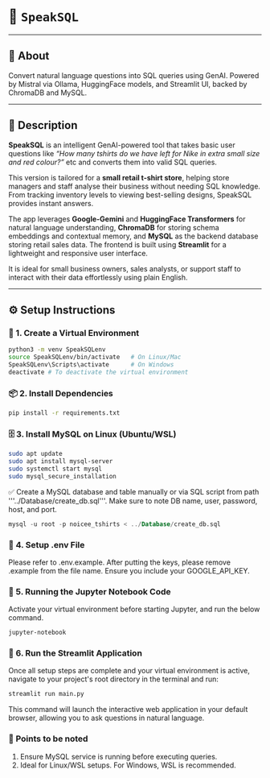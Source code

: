# 🔹 `SpeakSQL`

---

## 🧾 About 
Convert natural language questions into SQL queries using GenAI. Powered by Mistral via Ollama, HuggingFace models, and Streamlit UI, backed by ChromaDB and MySQL.

---

## 📘 Description
**SpeakSQL** is an intelligent GenAI-powered tool that takes basic user questions like *“How many tshirts do we have left for Nike in extra small size and red colour?”* etc and converts them into valid SQL queries.

This version is tailored for a **small retail t-shirt store**, helping store managers and staff analyse their business without needing SQL knowledge. From tracking inventory levels to viewing best-selling designs, SpeakSQL provides instant answers.

The app leverages **Google-Gemini** and **HuggingFace Transformers** for natural language understanding, **ChromaDB** for storing schema embeddings and contextual memory, and **MySQL** as the backend database storing retail sales data. The frontend is built using **Streamlit** for a lightweight and responsive user interface.

It is ideal for small business owners, sales analysts, or support staff to interact with their data effortlessly using plain English.

---

## ⚙️ Setup Instructions

### 🔧 1. Create a Virtual Environment
```bash
python3 -m venv SpeakSQLenv
source SpeakSQLenv/bin/activate   # On Linux/Mac
SpeakSQLenv\Scripts\activate      # On Windows
deactivate # To deactivate the virtual environment
```

### 📦 2. Install Dependencies
```bash
pip install -r requirements.txt
```

### 🗄️ 3. Install MySQL on Linux (Ubuntu/WSL)
```bash
sudo apt update
sudo apt install mysql-server
sudo systemctl start mysql
sudo mysql_secure_installation
```
✅ Create a MySQL database and table manually or via SQL script from path '''../Database/create_db.sql'''. Make sure to note DB name, user, password, host, and port.
```sql
mysql -u root -p noicee_tshirts < ../Database/create_db.sql
```

### 🔐 4. Setup .env File
Please refer to .env.example. After putting the keys, please remove .example from the file name. Ensure you include your GOOGLE_API_KEY.

### 🧪 5. Running the Jupyter Notebook Code
Activate your virtual environment before starting Jupyter, and run the below command.
```bash
jupyter-notebook
```

### 🚀 6. Run the Streamlit Application
Once all setup steps are complete and your virtual environment is active, navigate to your project's root directory in the terminal and run:
```bash
streamlit run main.py
```
This command will launch the interactive web application in your default browser, allowing you to ask questions in natural language.

### 📝 Points to be noted

1. Ensure MySQL service is running before executing queries.
2. Ideal for Linux/WSL setups. For Windows, WSL is recommended.